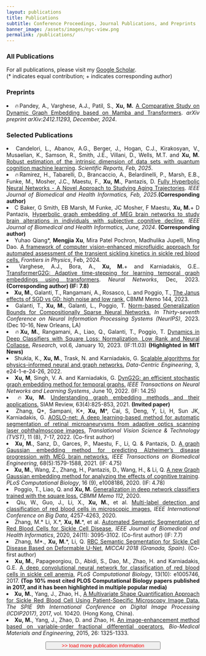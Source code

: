 ```yaml
---
layout: publications
title: Publications
subtitle: Conference Proceedings, Journal Publications, and Preprints
banner_image: /assets/images/nyc-view.png
permalink: /publications/
---
```


<!-- Content here would show up above your list of publications -->

<h3>All Publications</h3>

For all publications, please visit my [Google Scholar](https://scholar.google.com/citations?user=Ok1giekAAAAJ&hl=en).  
(* indicates equal contribution; + indicates corresponding author) 

<h3>Preprints</h3>

<div style="text-align: justify;">
    <li class="publication-item">🔥Pandey, A., Varghese, A.J., Patil, S., <b>Xu, M.</b> <a href="https://arxiv.org/abs/2412.11293">A Comparative Study on Dynamic Graph Embedding based on Mamba and Transformers</a>. <em>arXiv preprint arXiv:2412.11293, December, 2024</em>.</li>
</div>  

<h3>Selected Publications</h3>

<div style="text-align: justify;">
    <li class="publication-item"> Candelori, L., Abanov, A.G., Berger, J., Hogan, C.J., Kirakosyan, V., Musaelian, K., Samson, R., Smith, J.E., Villani, D., Wells, M.T. and <b>Xu, M.</b> <a href="https://arxiv.org/abs/2409.12805">Robust estimation of the intrinsic dimension of data sets with quantum cognition machine learning</a>. <em>Scientific Reports, Feb, 2025</em>.</li>
    <li class="publication-item">🔥Ramirez, H., Tabarelli, D., Brancaccio, A., Belardinelli, P., Marsh, E.B., Funke, M., Mosher, J.C., Maestu, F., <b>Xu, M.</b>, Pantazis, D. <a href="#">Fully Hyperbolic Neural Networks - A Novel Approach to Studying Aging Trajectories</a>. <em>IEEE Journal of Biomedical and Health Informatics, Feb, 2025</em>.<b>(Corresponding author)</b></li>
    <li class="publication-item">C Baker, G Smith, EB Marsh, M Funke, JC Mosher, F Maestu, <b>Xu, M.</b>+ D Pantazis, <a href="https://ieeexplore.ieee.org/abstract/document/10564006">Hyperbolic graph embedding of MEG brain networks to study brain alterations in individuals with subjective cognitive decline,</a> <em>IEEE Journal of Biomedical and Health Informatics, June, 2024</em>. <b>(Corresponding author)</b></li>
    <li class="publication-item">Yuhao Qiang*, <b>Mengjia Xu</b>, Mira Patel Pochron, Madhulika Jupelli, Ming Dao. <a href="https://www.frontiersin.org/articles/10.3389/fphy.2024.1331047/full">A framework of computer vision-enhanced microfluidic approach for automated assessment of the transient sickling kinetics in sickle red blood cells.</a> <em>Frontiers in Physics</em>, Feb, 2024.</li>
    <li class="publication-item">Varghese, A.J., Bora, A., <b>Xu, M.</b>+ and Karniadakis, G.E.. <a href="https://pdf.sciencedirectassets.com/271125/1-s2.0-S0893608023X00136/1-s2.0-S0893608023007475/main.pdf">TransformerG2G: Adaptive time-stepping for learning temporal graph embeddings using transformers</a>. <em>Neural Networks</em>, Dec, 2023. <b>(Corresponding author) (IF: 7.8)</b></li>
    <li class="publication-item"><b>Xu, M.</b>, Galanti, T., Rangamani, A., Rosasco, L. and Poggio, T., <a href="https://dspace.mit.edu/handle/1721.1/153227">The Janus effects of SGD vs GD: high noise and low rank,</a> CBMM Memo 144, 2023.</li>
    <li class="publication-item">Galanti, T., <b>Xu, M.</b>, Galanti, L., Poggio, T. <a href="https://openreview.net/forum?id=COPzNA10hZ">Norm-based Generalization Bounds for Compositionally Sparse Neural Networks,</a> <em>In Thirty-seventh Conference on Neural Information Processing Systems (NeurIPS)</em>, 2023. (Dec 10-16, New Orleans, LA)</li>
    <li class="publication-item">🔥<b>Xu, M.</b>, Rangamani, A., Liao, Q., Galanti, T., Poggio, T. <a href="https://spj.science.org/doi/full/10.34133/research.0024">Dynamics in Deep Classifiers with Square Loss: Normalization, Low Rank and Neural Collapse.</a> <em>Research</em>, vol.6, January 10, 2023. (IF:11.03) <b>(Highlighted in MIT News)</b></li>
    <li class="publication-item">Shukla, K., <b>Xu, M.</b>, Trask, N. and Karniadakis, G. <a href="https://www.cambridge.org/core/journals/data-centric-engineering/article/scalable-algorithms-for-physicsinformed-neural-and-graph-networks/D3C3AE6E34E195DF539071BD09ED8583">Scalable algorithms for physics-informed neural and graph networks.</a> <em>Data-Centric Engineering</em>, 3, e24-1-e-24-26, 2022.</li>
    <li class="publication-item"><b>Xu, M</b>, Singh, V. A. and Karniadakis, G. <a href="https://ieeexplore.ieee.org/abstract/document/9793727">DynG2G: an efficient stochastic graph embedding method for temporal graphs.</a> <em>IEEE Transactions on Neural Networks and Learning Systems</em>, June 10, 2022. (IF: 14.25)</li>
    <li class="publication-item">🔥<b>Xu, M.</b> <a href="https://epubs.siam.org/doi/abs/10.1137/20M1386062">Understanding graph embedding methods and their applications.</a> SIAM Review, 63(4):825-853, 2021. <b>(Invited paper)</b></li>
    <li class="publication-item">Zhang, Q*, Sampani, K*, <b>Xu, M</b>*, Cai, S, Deng, Y, Li, H, Sun JK, Karniadakis, G. <a href="https://tvst.arvojournals.org/article.aspx?articleid=2783552">AOSLO-net: A deep learning-based method for automatic segmentation of retinal microaneurysms from adaptive optics scanning laser ophthalmoscope images.</a> <em>Translational Vision Science & Technology (TVST)</em>, 11 (8), 7-17, 2022. (Co-first author)</li>
    <li class="publication-item"><b>Xu, M.</b>, Sanz, D., Garces, P., Maestu, F., Li, Q. & Pantazis, D. <a href="https://ieeexplore.ieee.org/abstract/document/9314203">A graph Gaussian embedding method for predicting Alzheimer’s disease progression with MEG brain networks.</a> <em>IEEE Transactions on Biomedical Engineering</em>, 68(5):1579-1588, 2021. (IF: 4.75)</li>
    <li class="publication-item"><b>Xu, M.</b>, Wang, Z., Zhang, H., Pantazis, D., Wang, H., & Li, Q. <a href="https://journals.plos.org/ploscompbiol/article?id=10.1371/journal.pcbi.1008186">A new Graph Gaussian embedding method for analyzing the effects of cognitive training</a>. <em>PLoS Computational Biology</em>, 16 (9), e1008186, 2020. (IF: 4.78)</li>
    <li class="publication-item">Poggio, T., Liao, Q. and <b>Xu, M.</b> <a href="https://cbmm.mit.edu/sites/default/files/publications/TPR_ver59.pdf">Generalization in deep network classifiers trained with the square loss.</a> <em>CBMM Memo 112</em>, 2020.</li>
    <li class="publication-item">Qiu, W., Guo, J., Li, X., <b>Xu, M.</b>, et al. <a href="https://ieeexplore.ieee.org/abstract/document/9377782">Multi-label detection and classification of red blood cells in microscopic images,</a> <em>IEEE International Conference on Big Data</em>, 4257-4263, 2020.</li>
    <li class="publication-item">Zhang, M.* Li, X.*, <b>Xu, M.</b>*, et al. <a href="https://ieeexplore.ieee.org/abstract/document/9122550">Automated Semantic Segmentation of Red Blood Cells for Sickle Cell Disease,</a> <em>IEEE Journal of Biomedical and Health Informatics</em>, 2020, 24(11): 3095-3102. (Co-first author) (IF: 7.7)</li>
    <li class="publication-item">Zhang, M*., <b>Xu, M.</b>*, Li, Q. <a href="https://link.springer.com/chapter/10.1007/978-3-030-00937-3_79">RBC Semantic Segmentation for Sickle Cell Disease Based on Deformable U-Net,</a> <em>MICCAI 2018 (Granada, Spain)</em>. (Co-first author)</li>
    <li class="publication-item"><b>Xu, M.</b>, Papageorgiou, D., Abidi, S., Dao, M., Zhao, H. and Karniadakis, G.E. <a href="https://journals.plos.org/ploscompbiol/article?id=10.1371/journal.pcbi.1005746">A deep convolutional neural network for classification of red blood cells in sickle cell anemia,</a> <em>PLoS Computational Biology</em>, 13(10): e1005746, 2017. <b>(Top 10% most cited PLOS Computational Biology papers published in 2017, and it has been highlighted in multiple popular media)</b></li>
    <li class="publication-item"><b>Xu, M.</b>, Yang, J., Zhao, H., <a href="https://www.spiedigitallibrary.org/conference-proceedings-of-spie/10420/104203W/A-multivariate-shape-quantification-approach-for-sickle-red-blood-cell/10.1117/12.2281565.short">A Multivariate Shape Quantification Approach for Sickle Red Blood Cell Using Patient-Specific Microscopy Image Data.</a> <em>The SPIE 9th International Conference on Digital Image Processing (ICDIP2017)</em>, 2017, vol. 10420. (Hong Kong, China).</li>
    <li class="publication-item"><b>Xu, M.</b>, Yang, J., Zhao, D. and Zhao, H. <a href="https://content.iospress.com/articles/bio-medical-materials-and-engineering/bme1430">An image-enhancement method based on variable-order fractional differential operators.</a> <em>Bio-Medical Materials and Engineering</em>, 2015, 26: 1325-1333.</li>
</div>

<script>
    function toggleContent() {
        var content = document.getElementById("more-content");
        var button = document.getElementById("toggle-button");
        if (content.style.display === "none") {
            content.style.display = "block";
            button.innerHTML = "Show less";
        } else {
            content.style.display = "none";
            button.innerHTML = ">>load more talk information<<";
        }
    }
</script>
<button id="toggle-button" onclick="toggleContent()" style="color: red; display: block; margin: 0 auto; width: 300px;">>> load more publication information</button>
<!-- <div id="more-content" style="display: none; text-align: justify;">
</div> -->

